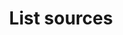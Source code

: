 ---
# -------------------------- #
#      ENDPOINT DETAILS      #
# -------------------------- #

product-type: "connect"
content-type: "api-endpoint"
endpoint: "sources"
key: "list-sources"
version: "4"


# -------------------------- #
#       METHOD DETAILS       #
# -------------------------- #

title: "List sources"
method: "get"
short-url: |
  /v{{ endpoint.version }}{{ object.endpoint-url }}
full-url: |
  {{ api.base-url }}{{ endpoint.short-url | flatify }}
short: "{{ api.core-objects.sources.list.description }}"
description: |
  {{ api.core-objects.sources.list.description }}

  **Note**: This endpoint retrieves specific configuration information about the sources connected to a single account. To retrieve general configuration information about all supported data source types, use the [List all source types]({{ api.source-types.list.anchor }}) endpoint.


# -------------------------- #
#           RETURNS          #
# -------------------------- #

returns: |
  If successful, the API will return a status of <code class="api success">200 OK</code> and an array of [Source Objects]({{ api.core-objects.sources.object }}), one for each source connected to the account.

  
# ------------------------------ #
#   EXAMPLE REQUEST & RESPONSES  #
# ------------------------------ #

examples:
  - type: "Request"
    language: "json"
    code: |
      curl {{ endpoint.full-url | flatify | strip_newlines }} \
           -H "Authorization: Bearer <ACCESS_TOKEN>" \
           -H "Content-Type: application/json"

  - type: "Response"
    language: "json"
    code: |
      [
        {
          "properties": {
            "anchor_time": "2019-01-07T23:23:08.116Z",
            "cron_expression": null,
            "customer_ids": "1585293495,4224806558,6668731595",
            "frequency_in_minutes": "30",
            "image_version": "1.latest",
            "product": "pipeline",
            "start_date": "2018-01-01T00:00:00Z",
            "user_id": "100551921296891141132"
          },
          "updated_at": "2019-04-12T19:03:13Z",
          "schedule": null,
          "name": "adwords",
          "type": "platform.adwords",
          "deleted_at": "2019-01-09T17:28:57Z",
          "system_paused_at": null,
          "stitch_client_id": 116078,
          "paused_at": null,
          "id": 119945,
          "display_name": "AdWords2",
          "created_at": "2019-01-07T23:20:22Z",
          "report_card": {
            "type": "platform.adwords",
            "current_step": 5,
            "current_step_type": "fully_configured",
            "steps": [
              {
                "type": "form",
                "properties": [
                  {
                    "name": "anchor_time",
                    "is_required": false,
                    "is_credential": false,
                    "system_provided": false,
                    "property_type": "user_provided",
                    "json_schema": {
                      "type": "string",
                      "format": "date-time"
                    },
                    "provided": true,
                    "tap_mutable": false
                  },
                  {
                    "name": "cron_expression",
                    "is_required": false,
                    "is_credential": false,
                    "system_provided": false,
                    "property_type": "user_provided",
                    "json_schema": null,
                    "provided": false,
                    "tap_mutable": false
                  },
                  {
                    "name": "frequency_in_minutes",
                    "is_required": false,
                    "is_credential": false,
                    "system_provided": false,
                    "property_type": "user_provided",
                    "json_schema": {
                      "type": "string",
                      "pattern": "^1$|^30$|^60$|^360$|^720$|^1440$"
                    },
                    "provided": true,
                    "tap_mutable": false
                  },
                  {
                    "name": "image_version",
                    "is_required": true,
                    "is_credential": false,
                    "system_provided": true,
                    "property_type": "read_only",
                    "json_schema": null,
                    "provided": true,
                    "tap_mutable": false
                  },
                  {
                    "name": "start_date",
                    "is_required": true,
                    "is_credential": false,
                    "system_provided": false,
                    "property_type": "user_provided",
                    "json_schema": {
                      "type": "string",
                      "pattern": "^\\d{4}-\\d{2}-\\d{2}T00:00:00Z$"
                    },
                    "provided": true,
                    "tap_mutable": false
                  }
                ]
              },
              {
                "type": "oauth",
                "properties": [
                  {
                    "name": "customer_ids",
                    "is_required": true,
                    "is_credential": false,
                    "system_provided": false,
                    "property_type": "user_provided",
                    "json_schema": {
                      "type": "string"
                    },
                    "provided": true,
                    "tap_mutable": false
                  },
                  {
                    "name": "developer_token",
                    "is_required": true,
                    "is_credential": true,
                    "system_provided": true,
                    "property_type": "system_provided_by_default",
                    "json_schema": {
                      "type": "string"
                    },
                    "provided": true,
                    "tap_mutable": false
                  },
                  {
                    "name": "oauth_client_id",
                    "is_required": true,
                    "is_credential": true,
                    "system_provided": true,
                    "property_type": "system_provided_by_default",
                    "json_schema": {
                      "type": "string"
                    },
                    "provided": true,
                    "tap_mutable": false
                  },
                  {
                    "name": "oauth_client_secret",
                    "is_required": true,
                    "is_credential": true,
                    "system_provided": true,
                    "property_type": "system_provided_by_default",
                    "json_schema": {
                      "type": "string"
                    },
                    "provided": true,
                    "tap_mutable": false
                  },
                  {
                    "name": "refresh_token",
                    "is_required": true,
                    "is_credential": true,
                    "system_provided": true,
                    "property_type": "system_provided_by_default",
                    "json_schema": {
                      "type": "string"
                    },
                    "provided": true,
                    "tap_mutable": false
                  },
                  {
                    "name": "user_id",
                    "is_required": true,
                    "is_credential": false,
                    "system_provided": true,
                    "property_type": "system_provided_by_default",
                    "json_schema": {
                      "type": "string"
                    },
                    "provided": true,
                    "tap_mutable": false
                  }
                ]
              },
              {
                "type": "discover_schema",
                "properties": []
              },
              {
                "type": "field_selection",
                "properties": []
              },
              {
                "type": "fully_configured",
                "properties": []
              }
            ]
          }
        },
        {
          "properties": {
            "anchor_time": "2019-01-09T19:30:00.000Z",
            "user_agent": "Stitch-c7ad6999-c6d8-4504-9ae6-b153717fdd3e",
            "oauth_s3_path": "116078-120407-xero",
            "organization_name": "Stitch Xero",
            "frequency_in_minutes": "60",
            "product": "pipeline",
            "oauth_s3_bucket": "com-stitchdata-prod-platform-oauth-creds",
            "start_date": "2018-01-09T19:15:49Z",
            "cron_expression": null,
            "image_version": "1.latest"
          },
          "updated_at": "2019-05-24T16:21:57Z",
          "schedule": null,
          "name": "xero",
          "type": "platform.xero",
          "deleted_at": null,
          "system_paused_at": null,
          "stitch_client_id": 116078,
          "paused_at": "2019-01-22T18:04:48Z",
          "id": 120407,
          "display_name": "Xero",
          "created_at": "2019-01-09T19:16:03Z",
          "report_card": {
            "type": "platform.xero",
            "current_step": 4,
            "current_step_type": "field_selection",
            "steps": [
              {
                "type": "form",
                "properties": [
                  {
                    "name": "anchor_time",
                    "is_required": false,
                    "is_credential": false,
                    "system_provided": false,
                    "property_type": "user_provided",
                    "json_schema": {
                      "type": "string",
                      "format": "date-time"
                    },
                    "provided": true,
                    "tap_mutable": false
                  },
                  {
                    "name": "cron_expression",
                    "is_required": false,
                    "is_credential": false,
                    "system_provided": false,
                    "property_type": "user_provided",
                    "json_schema": null,
                    "provided": false,
                    "tap_mutable": false
                  },
                  {
                    "name": "frequency_in_minutes",
                    "is_required": false,
                    "is_credential": false,
                    "system_provided": false,
                    "property_type": "user_provided",
                    "json_schema": {
                      "type": "string",
                      "pattern": "^1$|^30$|^60$|^360$|^720$|^1440$"
                    },
                    "provided": true,
                    "tap_mutable": false
                  },
                  {
                    "name": "image_version",
                    "is_required": true,
                    "is_credential": false,
                    "system_provided": true,
                    "property_type": "read_only",
                    "json_schema": null,
                    "provided": true,
                    "tap_mutable": false
                  },
                  {
                    "name": "start_date",
                    "is_required": true,
                    "is_credential": false,
                    "system_provided": false,
                    "property_type": "user_provided",
                    "json_schema": {
                      "type": "string",
                      "pattern": "^\\d{4}-\\d{2}-\\d{2}T00:00:00Z$"
                    },
                    "provided": true,
                    "tap_mutable": false
                  }
                ]
              },
              {
                "type": "oauth",
                "properties": [
                  {
                    "name": "consumer_key",
                    "is_required": true,
                    "is_credential": true,
                    "system_provided": true,
                    "property_type": "system_provided_by_default",
                    "json_schema": null,
                    "provided": true,
                    "tap_mutable": false
                  },
                  {
                    "name": "consumer_secret",
                    "is_required": true,
                    "is_credential": true,
                    "system_provided": true,
                    "property_type": "system_provided_by_default",
                    "json_schema": null,
                    "provided": true,
                    "tap_mutable": false
                  },
                  {
                    "name": "oauth_s3_bucket",
                    "is_required": true,
                    "is_credential": false,
                    "system_provided": true,
                    "property_type": "read_only",
                    "json_schema": null,
                    "provided": true,
                    "tap_mutable": false
                  },
                  {
                    "name": "oauth_s3_path",
                    "is_required": true,
                    "is_credential": false,
                    "system_provided": true,
                    "property_type": "read_only",
                    "json_schema": null,
                    "provided": true,
                    "tap_mutable": false
                  },
                  {
                    "name": "oauth_session_handle",
                    "is_required": true,
                    "is_credential": true,
                    "system_provided": true,
                    "property_type": "system_provided_by_default",
                    "json_schema": null,
                    "provided": true,
                    "tap_mutable": false
                  },
                  {
                    "name": "oauth_token",
                    "is_required": true,
                    "is_credential": true,
                    "system_provided": true,
                    "property_type": "system_provided_by_default",
                    "json_schema": null,
                    "provided": true,
                    "tap_mutable": false
                  },
                  {
                    "name": "oauth_token_secret",
                    "is_required": true,
                    "is_credential": true,
                    "system_provided": true,
                    "property_type": "system_provided_by_default",
                    "json_schema": null,
                    "provided": true,
                    "tap_mutable": false
                  },
                  {
                    "name": "organization_name",
                    "is_required": false,
                    "is_credential": false,
                    "system_provided": true,
                    "property_type": "system_provided_by_default",
                    "json_schema": {
                      "type": "string"
                    },
                    "provided": true,
                    "tap_mutable": false
                  },
                  {
                    "name": "rsa_key",
                    "is_required": true,
                    "is_credential": true,
                    "system_provided": true,
                    "property_type": "system_provided_by_default",
                    "json_schema": null,
                    "provided": true,
                    "tap_mutable": false
                  },
                  {
                    "name": "user_agent",
                    "is_required": true,
                    "is_credential": false,
                    "system_provided": true,
                    "property_type": "read_only",
                    "json_schema": {
                      "type": "string"
                    },
                    "provided": true,
                    "tap_mutable": false
                  }
                ]
              },
              {
                "type": "discover_schema",
                "properties": []
              },
              {
                "type": "field_selection",
                "properties": []
              },
              {
                "type": "fully_configured",
                "properties": []
              }
            ]
          }
        },
        {
          "properties": {
            "ssl": "true",
            "anchor_time": "2019-01-10T19:39:17.724Z",
            "frequency_in_minutes": "60",
            "port": "5432",
            "dbname": "demni2mf59dt10",
            "host": "<HOST>",
            "product": "pipeline",
            "cron_expression": null,
            "image_version": "0.latest",
            "user": "nxucqufdolmwxr"
          },
          "updated_at": "2019-05-24T19:54:43Z",
          "schedule": null,
          "name": "heroku",
          "type": "platform.heroku_pg",
          "deleted_at": "2019-05-24T19:54:43Z",
          "system_paused_at": null,
          "stitch_client_id": 116078,
          "paused_at": null,
          "id": 120643,
          "display_name": "Heroku",
          "created_at": "2019-01-10T19:36:13Z",
          "report_card": {
            "type": "platform.heroku_pg",
            "current_step": 4,
            "current_step_type": "fully_configured",
            "steps": [
              {
                "type": "form",
                "properties": [
                  {
                    "name": "anchor_time",
                    "is_required": false,
                    "is_credential": false,
                    "system_provided": false,
                    "property_type": "user_provided",
                    "json_schema": {
                      "type": "string",
                      "format": "date-time"
                    },
                    "provided": true,
                    "tap_mutable": false
                  },
                  {
                    "name": "cron_expression",
                    "is_required": false,
                    "is_credential": false,
                    "system_provided": false,
                    "property_type": "user_provided",
                    "json_schema": null,
                    "provided": false,
                    "tap_mutable": false
                  },
                  {
                    "name": "dbname",
                    "is_required": true,
                    "is_credential": false,
                    "system_provided": false,
                    "property_type": "user_provided",
                    "json_schema": {
                      "type": "string"
                    },
                    "provided": true,
                    "tap_mutable": false
                  },
                  {
                    "name": "default_replication_method",
                    "is_required": false,
                    "is_credential": false,
                    "system_provided": false,
                    "property_type": "user_provided",
                    "json_schema": {
                      "type": "string",
                      "pattern": "^(true|false)$"
                    },
                    "provided": false,
                    "tap_mutable": false
                  },
                  {
                    "name": "filter_dbs",
                    "is_required": false,
                    "is_credential": false,
                    "system_provided": false,
                    "property_type": "user_provided",
                    "json_schema": {
                      "type": "string"
                    },
                    "provided": false,
                    "tap_mutable": false
                  },
                  {
                    "name": "frequency_in_minutes",
                    "is_required": false,
                    "is_credential": false,
                    "system_provided": false,
                    "property_type": "user_provided",
                    "json_schema": {
                      "type": "string",
                      "pattern": "^1$|^30$|^60$|^360$|^720$|^1440$"
                    },
                    "provided": true,
                    "tap_mutable": false
                  },
                  {
                    "name": "host",
                    "is_required": true,
                    "is_credential": false,
                    "system_provided": false,
                    "property_type": "user_provided",
                    "json_schema": {
                      "type": "string",
                      "anyOf": [
                        {
                          "format": "hostname"
                        },
                        {
                          "format": "ipv4"
                        }
                      ]
                    },
                    "provided": true,
                    "tap_mutable": false
                  },
                  {
                    "name": "image_version",
                    "is_required": true,
                    "is_credential": false,
                    "system_provided": true,
                    "property_type": "read_only",
                    "json_schema": null,
                    "provided": true,
                    "tap_mutable": false
                  },
                  {
                    "name": "include_schemas_in_destination_stream_name",
                    "is_required": false,
                    "is_credential": false,
                    "system_provided": false,
                    "property_type": "user_provided",
                    "json_schema": {
                      "type": "string"
                    },
                    "provided": false,
                    "tap_mutable": false
                  },
                  {
                    "name": "itersize",
                    "is_required": false,
                    "is_credential": false,
                    "system_provided": false,
                    "property_type": "user_provided",
                    "json_schema": {
                      "type": "string",
                      "pattern": "^\\d+"
                    },
                    "provided": false,
                    "tap_mutable": false
                  },
                  {
                    "name": "password",
                    "is_required": true,
                    "is_credential": true,
                    "system_provided": false,
                    "property_type": "user_provided",
                    "json_schema": {
                      "type": "string"
                    },
                    "provided": true,
                    "tap_mutable": false
                  },
                  {
                    "name": "port",
                    "is_required": true,
                    "is_credential": false,
                    "system_provided": false,
                    "property_type": "user_provided",
                    "json_schema": {
                      "type": "integer"
                    },
                    "provided": true,
                    "tap_mutable": false
                  },
                  {
                    "name": "ssh",
                    "is_required": false,
                    "is_credential": false,
                    "system_provided": false,
                    "property_type": "user_provided",
                    "json_schema": {
                      "type": "string",
                      "pattern": "^(true|false)$"
                    },
                    "provided": false,
                    "tap_mutable": false
                  },
                  {
                    "name": "ssh_host",
                    "is_required": false,
                    "is_credential": false,
                    "system_provided": false,
                    "property_type": "user_provided",
                    "json_schema": {
                      "type": "string",
                      "anyOf": [
                        {
                          "format": "hostname"
                        },
                        {
                          "format": "ipv4"
                        }
                      ]
                    },
                    "provided": false,
                    "tap_mutable": false
                  },
                  {
                    "name": "ssh_port",
                    "is_required": false,
                    "is_credential": false,
                    "system_provided": false,
                    "property_type": "user_provided",
                    "json_schema": {
                      "type": "string",
                      "pattern": "^\\d+"
                    },
                    "provided": false,
                    "tap_mutable": false
                  },
                  {
                    "name": "ssh_user",
                    "is_required": false,
                    "is_credential": false,
                    "system_provided": false,
                    "property_type": "user_provided",
                    "json_schema": {
                      "type": "string"
                    },
                    "provided": false,
                    "tap_mutable": false
                  },
                  {
                    "name": "ssl",
                    "is_required": false,
                    "is_credential": false,
                    "system_provided": false,
                    "property_type": "user_provided",
                    "json_schema": {
                      "type": "string",
                      "pattern": "^(true|false)$"
                    },
                    "provided": true,
                    "tap_mutable": false
                  },
                  {
                    "name": "user",
                    "is_required": true,
                    "is_credential": false,
                    "system_provided": false,
                    "property_type": "user_provided",
                    "json_schema": {
                      "type": "string"
                    },
                    "provided": true,
                    "tap_mutable": false
                  }
                ]
              },
              {
                "type": "discover_schema",
                "properties": []
              },
              {
                "type": "field_selection",
                "properties": []
              },
              {
                "type": "fully_configured",
                "properties": []
              }
            ]
          }
        }
---